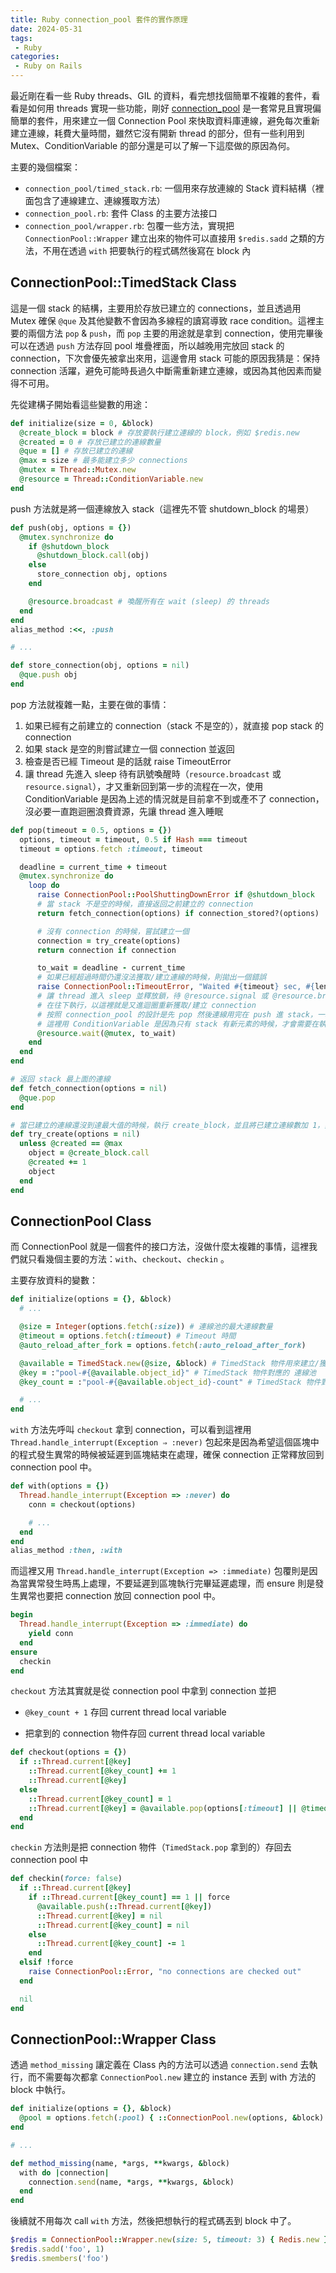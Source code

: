 ```yaml
---
title: Ruby connection_pool 套件的實作原理
date: 2024-05-31
tags:
 - Ruby
categories: 
 - Ruby on Rails
---
```


最近剛在看一些 Ruby threads、GIL 的資料，看完想找個簡單不複雜的套件，看看是如何用 threads 實現一些功能，剛好 [connection_pool](https://github.com/mperham/connection_pool) 是一套常見且實現偏簡單的套件，用來建立一個 Connection Pool 來快取資料庫連線，避免每次重新建立連線，耗費大量時間，雖然它沒有開新 thread 的部分，但有一些利用到 Mutex、ConditionVariable 的部分還是可以了解一下這麼做的原因為何。

主要的幾個檔案：
- `connection_pool/timed_stack.rb`: 一個用來存放連線的 Stack 資料結構（裡面包含了連線建立、連線獲取方法）
- `connection_pool.rb`:  套件 Class 的主要方法接口
- `connection_pool/wrapper.rb`: 包覆一些方法，實現把 `ConnectionPool::Wrapper` 建立出來的物件可以直接用 `$redis.sadd` 之類的方法，不用在透過 `with` 把要執行的程式碼然後寫在 block 內

## ConnectionPool::TimedStack Class

這是一個 stack 的結構，主要用於存放已建立的 connections，並且透過用 Mutex 確保 `@que` 及其他變數不會因為多線程的讀寫導致 race condition。這裡主要的兩個方法 `pop` & `push`，而 `pop` 主要的用途就是拿到 connection，使用完畢後可以在透過 `push` 方法存回 pool 堆疊裡面，所以越晚用完放回 stack 的 connection，下次會優先被拿出來用，這邊會用 stack 可能的原因我猜是：保持 connection 活躍，避免可能時長過久中斷需重新建立連線，或因為其他因素而變得不可用。

先從建構子開始看這些變數的用途：

```ruby
def initialize(size = 0, &block)
  @create_block = block # 存放要執行建立連線的 block，例如 $redis.new
  @created = 0 # 存放已建立的連線數量
  @que = [] # 存放已建立的連線
  @max = size # 最多能建立多少 connections
  @mutex = Thread::Mutex.new
  @resource = Thread::ConditionVariable.new
end
```



push 方法就是將一個連線放入 stack（這裡先不管 shutdown_block 的場景）

```ruby
def push(obj, options = {})
  @mutex.synchronize do
    if @shutdown_block
      @shutdown_block.call(obj)
    else
      store_connection obj, options
    end

    @resource.broadcast # 喚醒所有在 wait (sleep) 的 threads
  end
end
alias_method :<<, :push

# ...

def store_connection(obj, options = nil)
  @que.push obj
end
```

pop 方法就複雜一點，主要在做的事情：
1. 如果已經有之前建立的 connection（stack 不是空的），就直接 pop stack 的 connection
2. 如果 stack 是空的則嘗試建立一個 connection 並返回
3. 檢查是否已經 Timeout 是的話就 raise TimeoutError
4. 讓 thread 先進入 sleep 待有訊號喚醒時（`resource.broadcast` 或 `resource.signal`），才又重新回到第一步的流程在一次，使用 ConditionVariable 是因為上述的情況就是目前拿不到或產不了 connection，沒必要一直跑迴圈浪費資源，先讓 thread 進入睡眠

```ruby
def pop(timeout = 0.5, options = {})
  options, timeout = timeout, 0.5 if Hash === timeout
  timeout = options.fetch :timeout, timeout

  deadline = current_time + timeout
  @mutex.synchronize do
    loop do
      raise ConnectionPool::PoolShuttingDownError if @shutdown_block
      # 當 stack 不是空的時候，直接返回之前建立的 connection
      return fetch_connection(options) if connection_stored?(options)

      # 沒有 connection 的時候，嘗試建立一個
      connection = try_create(options)
      return connection if connection

      to_wait = deadline - current_time
      # 如果已經超過時間仍還沒法獲取/建立連線的時候，則拋出一個錯誤
      raise ConnectionPool::TimeoutError, "Waited #{timeout} sec, #{length}/#{@max} available" if to_wait <= 0
      # 讓 thread 進入 sleep 並釋放鎖，待 @resource.signal 或 @resource.broadcast 時才會喚醒 thread 並重新獲取鎖
      # 在往下執行，以這裡就是又進迴圈重新獲取/建立 connection
      # 按照 connection_pool 的設計是先 pop 然後連線用完在 push 進 stack，一次執行就是一對 pop/push 的動作
      # 這裡用 ConditionVariable 是因為只有 stack 有新元素的時候，才會需要在執行，不然就是當前情況仍沒有辦法獲取/建立新連線
      @resource.wait(@mutex, to_wait)
    end
  end
end

# 返回 stack 最上面的連線
def fetch_connection(options = nil)
  @que.pop
end

# 當已建立的連線還沒到達最大值的時候，執行 create_block，並且將已建立連線數加 1，然後返回物件本身
def try_create(options = nil)
  unless @created == @max
    object = @create_block.call
    @created += 1
    object
  end
end
```

## ConnectionPool Class

而 ConnectionPool 就是一個套件的接口方法，沒做什麼太複雜的事情，這裡我們就只看幾個主要的方法：`with`、`checkout`、`checkin` 。



主要存放資料的變數：

```ruby
def initialize(options = {}, &block)
  # ...

  @size = Integer(options.fetch(:size)) # 連線池的最大連線數量
  @timeout = options.fetch(:timeout) # Timeout 時間
  @auto_reload_after_fork = options.fetch(:auto_reload_after_fork)

  @available = TimedStack.new(@size, &block) # TimedStack 物件用來建立/獲取連線
  @key = :"pool-#{@available.object_id}" # TimedStack 物件對應的 連線池
  @key_count = :"pool-#{@available.object_id}-count" # TimedStack 物件對應的 連線數量

  # ...
end
```



`with` 方法先呼叫 `checkout` 拿到 connection，可以看到這裡用 `Thread.handle_interrupt(Exception ⇒ :never)` 包起來是因為希望這個區塊中的程式發生異常的時候被延遲到區塊結束在處理，確保 connection 正常釋放回到 connection pool 中。

```ruby
def with(options = {})
  Thread.handle_interrupt(Exception => :never) do
    conn = checkout(options)

    # ...
  end
end
alias_method :then, :with
```

而這裡又用 `Thread.handle_interrupt(Exception => :immediate)` 包覆則是因為當異常發生時馬上處理，不要延遲到區塊執行完畢延遲處理，而 ensure 則是發生異常也要把 connection 放回 connection pool 中。

```ruby
begin
  Thread.handle_interrupt(Exception => :immediate) do
    yield conn
  end
ensure
  checkin
end
```



`checkout` 方法其實就是從 connection pool 中拿到 connection 並把

- `@key_count + 1` 存回 current thread local variable

- 把拿到的 connection 物件存回 current thread local variable

```ruby
def checkout(options = {})
  if ::Thread.current[@key]
    ::Thread.current[@key_count] += 1
    ::Thread.current[@key]
  else
    ::Thread.current[@key_count] = 1
    ::Thread.current[@key] = @available.pop(options[:timeout] || @timeout)
  end
end
```



`checkin` 方法則是把 connection 物件（`TimedStack.pop` 拿到的）存回去 connection pool 中

```ruby
def checkin(force: false)
  if ::Thread.current[@key]
    if ::Thread.current[@key_count] == 1 || force
      @available.push(::Thread.current[@key])
      ::Thread.current[@key] = nil
      ::Thread.current[@key_count] = nil
    else
      ::Thread.current[@key_count] -= 1
    end
  elsif !force
    raise ConnectionPool::Error, "no connections are checked out"
  end

  nil
end
```

## ConnectionPool::Wrapper Class

透過 `method_missing` 讓定義在 Class 內的方法可以透過 `connection.send` 去執行，而不需要每次都拿 `ConnectionPool.new` 建立的 instance 丟到 with 方法的 block 中執行。

```ruby
def initialize(options = {}, &block)
  @pool = options.fetch(:pool) { ::ConnectionPool.new(options, &block) }
end

# ...

def method_missing(name, *args, **kwargs, &block)
  with do |connection|
    connection.send(name, *args, **kwargs, &block)
  end
end
```

後續就不用每次 call `with` 方法，然後把想執行的程式碼丟到 block 中了。

```ruby
$redis = ConnectionPool::Wrapper.new(size: 5, timeout: 3) { Redis.new }
$redis.sadd('foo', 1)
$redis.smembers('foo')
```


